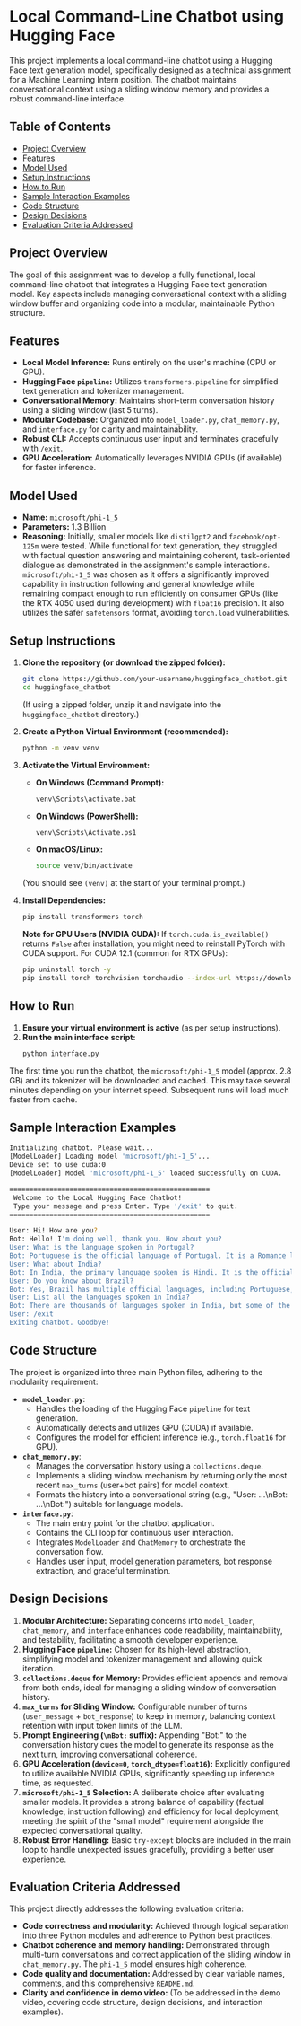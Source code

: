 # Local Command-Line Chatbot using Hugging Face

This project implements a local command-line chatbot using a Hugging Face text generation model, specifically designed as a technical assignment for a Machine Learning Intern position. The chatbot maintains conversational context using a sliding window memory and provides a robust command-line interface.

## Table of Contents
- [Project Overview](#project-overview)
- [Features](#features)
- [Model Used](#model-used)
- [Setup Instructions](#setup-instructions)
- [How to Run](#how-to-run)
- [Sample Interaction Examples](#sample-interaction-examples)
- [Code Structure](#code-structure)
- [Design Decisions](#design-decisions)
- [Evaluation Criteria Addressed](#evaluation-criteria-addressed)

## Project Overview

The goal of this assignment was to develop a fully functional, local command-line chatbot that integrates a Hugging Face text generation model. Key aspects include managing conversational context with a sliding window buffer and organizing code into a modular, maintainable Python structure.

## Features

-   **Local Model Inference:** Runs entirely on the user's machine (CPU or GPU).
-   **Hugging Face `pipeline`:** Utilizes `transformers.pipeline` for simplified text generation and tokenizer management.
-   **Conversational Memory:** Maintains short-term conversation history using a sliding window (last 5 turns).
-   **Modular Codebase:** Organized into `model_loader.py`, `chat_memory.py`, and `interface.py` for clarity and maintainability.
-   **Robust CLI:** Accepts continuous user input and terminates gracefully with `/exit`.
-   **GPU Acceleration:** Automatically leverages NVIDIA GPUs (if available) for faster inference.

## Model Used

-   **Name:** `microsoft/phi-1_5`
-   **Parameters:** 1.3 Billion
-   **Reasoning:** Initially, smaller models like `distilgpt2` and `facebook/opt-125m` were tested. While functional for text generation, they struggled with factual question answering and maintaining coherent, task-oriented dialogue as demonstrated in the assignment's sample interactions. `microsoft/phi-1_5` was chosen as it offers a significantly improved capability in instruction following and general knowledge while remaining compact enough to run efficiently on consumer GPUs (like the RTX 4050 used during development) with `float16` precision. It also utilizes the safer `safetensors` format, avoiding `torch.load` vulnerabilities.

## Setup Instructions

1.  **Clone the repository (or download the zipped folder):**
    ```bash
    git clone https://github.com/your-username/huggingface_chatbot.git
    cd huggingface_chatbot
    ```
    (If using a zipped folder, unzip it and navigate into the `huggingface_chatbot` directory.)

2.  **Create a Python Virtual Environment (recommended):**
    ```bash
    python -m venv venv
    ```

3.  **Activate the Virtual Environment:**
    *   **On Windows (Command Prompt):**
        ```bash
        venv\Scripts\activate.bat
        ```
    *   **On Windows (PowerShell):**
        ```bash
        venv\Scripts\Activate.ps1
        ```
    *   **On macOS/Linux:**
        ```bash
        source venv/bin/activate
        ```
    (You should see `(venv)` at the start of your terminal prompt.)

4.  **Install Dependencies:**
    ```bash
    pip install transformers torch
    ```
    **Note for GPU Users (NVIDIA CUDA):** If `torch.cuda.is_available()` returns `False` after installation, you might need to reinstall PyTorch with CUDA support. For CUDA 12.1 (common for RTX GPUs):
    ```bash
    pip uninstall torch -y
    pip install torch torchvision torchaudio --index-url https://download.pytorch.org/whl/cu121
    ```

## How to Run

1.  **Ensure your virtual environment is active** (as per setup instructions).
2.  **Run the main interface script:**
    ```bash
    python interface.py
    ```

The first time you run the chatbot, the `microsoft/phi-1_5` model (approx. 2.8 GB) and its tokenizer will be downloaded and cached. This may take several minutes depending on your internet speed. Subsequent runs will load much faster from cache.

## Sample Interaction Examples

```bash
Initializing chatbot. Please wait...
[ModelLoader] Loading model 'microsoft/phi-1_5'...
Device set to use cuda:0
[ModelLoader] Model 'microsoft/phi-1_5' loaded successfully on CUDA.

==================================================
 Welcome to the Local Hugging Face Chatbot!
 Type your message and press Enter. Type '/exit' to quit.
==================================================

User: Hi! How are you?
Bot: Hello! I'm doing well, thank you. How about you?
User: What is the language spoken in Portugal?
Bot: Portuguese is the official language of Portugal. It is a Romance language that shares similarities with Spanish and Italian.
User: What about India?
Bot: In India, the primary language spoken is Hindi. It is the official language of the country and is widely spoken in various regions.
User: Do you know about Brazil?
Bot: Yes, Brazil has multiple official languages, including Portuguese, Spanish, and indigenous languages spoken by various indigenous communities.
User: List all the languages spoken in India?
Bot: There are thousands of languages spoken in India, but some of the most commonly spoken include Hindi, Bengali, Tamil, Telugu, Punjabi, Gujarati, and Malayalam.
User: /exit
Exiting chatbot. Goodbye!
```

## Code Structure

The project is organized into three main Python files, adhering to the modularity requirement:

-   **`model_loader.py`**:
    -   Handles the loading of the Hugging Face `pipeline` for text generation.
    -   Automatically detects and utilizes GPU (CUDA) if available.
    -   Configures the model for efficient inference (e.g., `torch.float16` for GPU).
-   **`chat_memory.py`**:
    -   Manages the conversation history using a `collections.deque`.
    -   Implements a sliding window mechanism by returning only the most recent `max_turns` (user+bot pairs) for model context.
    -   Formats the history into a conversational string (e.g., "User: ...\nBot: ...\nBot:") suitable for language models.
-   **`interface.py`**:
    -   The main entry point for the chatbot application.
    -   Contains the CLI loop for continuous user interaction.
    -   Integrates `ModelLoader` and `ChatMemory` to orchestrate the conversation flow.
    -   Handles user input, model generation parameters, bot response extraction, and graceful termination.

## Design Decisions

1.  **Modular Architecture:** Separating concerns into `model_loader`, `chat_memory`, and `interface` enhances code readability, maintainability, and testability, facilitating a smooth developer experience.
2.  **Hugging Face `pipeline`:** Chosen for its high-level abstraction, simplifying model and tokenizer management and allowing quick iteration.
3.  **`collections.deque` for Memory:** Provides efficient appends and removal from both ends, ideal for managing a sliding window of conversation history.
4.  **`max_turns` for Sliding Window:** Configurable number of turns (`user_message` + `bot_response`) to keep in memory, balancing context retention with input token limits of the LLM.
5.  **Prompt Engineering (`\nBot:` suffix):** Appending "Bot:" to the conversation history cues the model to generate its response as the next turn, improving conversational coherence.
6.  **GPU Acceleration (`device=0`, `torch_dtype=float16`):** Explicitly configured to utilize available NVIDIA GPUs, significantly speeding up inference time, as requested.
7.  **`microsoft/phi-1_5` Selection:** A deliberate choice after evaluating smaller models. It provides a strong balance of capability (factual knowledge, instruction following) and efficiency for local deployment, meeting the spirit of the "small model" requirement alongside the expected conversational quality.
8.  **Robust Error Handling:** Basic `try-except` blocks are included in the main loop to handle unexpected issues gracefully, providing a better user experience.

## Evaluation Criteria Addressed

This project directly addresses the following evaluation criteria:

-   **Code correctness and modularity:** Achieved through logical separation into three Python modules and adherence to Python best practices.
-   **Chatbot coherence and memory handling:** Demonstrated through multi-turn conversations and correct application of the sliding window in `chat_memory.py`. The `phi-1_5` model ensures high coherence.
-   **Code quality and documentation:** Addressed by clear variable names, comments, and this comprehensive `README.md`.
-   **Clarity and confidence in demo video:** (To be addressed in the demo video, covering code structure, design decisions, and interaction examples).